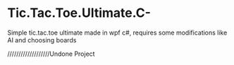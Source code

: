 # Tic.Tac.Toe.Ultimate.C-
Simple tic.tac.toe ultimate made in wpf c#, requires some modifications like AI and choosing boards

///////////////////Undone Project



